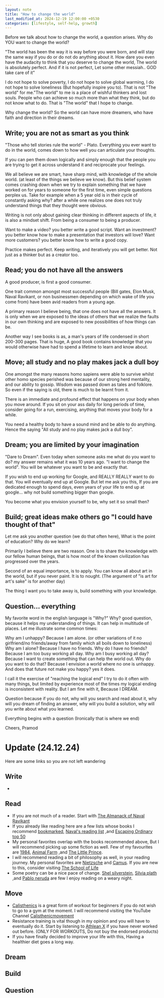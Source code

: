 ```yaml
---
layout: note
title: "How to change the world"
last_modified_at: 2024-12-19 12:00:00 +0530
categories: [lifestyle, self-help, growth]
---
```


Before we talk about how to change the world, a question arises. Why do YOU want to change the world?

"The world has been the way it is way before you were born, and will stay the same way if you do or do not do anything about it.
How dare you even have the audacity to think that you deserve to change the world, The world is absolutely perfect. And if it is not perfect, Let some other messiah.. GOD take care of it"

I do not hope to solve poverty, I do not hope to solve global warming, I do not hope to solve loneliness (But hopefully inspire you to).
That is not "The world" for me."The world" to me is a place of wishful thinkers and lost souls.
People who can achieve so much more than what they think, but do not know what to do.
That is "The world" that I hope to change.

Why change the world? So the world can have more dreamers, who have faith and direction in their dreams.

## Write; you are not as smart as you think

"Those who tell stories rule the world" - Plato. Everything you ever want to do in the world, comes down to how well you can articulate your thoughts.

If you can pen them down logically and simply enough that the people you are trying to get it across understand it and reciprocate your feelings.

We all believe we are smart, have sharp mind, with knowledge of the whole world. (at least of the things we believe we know). But this belief system comes crashing down when we try to explain something that we have worked on for years to someone for the first time, even simple questions perplex us. Take for example when a 5 year old is in their cycle of constantly asking why? after a while one realizes one does not truly understand things that they thought were obvious.

Writing is not only about gaining clear thinking in different aspects of life, it is also a mindset shift. From being a consumer to being a producer.

Want to make a video? you better write a good script. Want an investment? you better know how to make a presentation that investors will love? Want more customers? you better know how to write a good copy.

Practice makes perfect. Keep writing, and iteratively you will get better. Not just as a thinker but as a creator too.

## Read; you do not have all the answers

A good producer, is first a good consumer.

One trait common amongst most successful people (Bill gates, Elon Musk, Naval Ravikant, or non businessmen depending on which wake of life you come from) have been avid readers from a young age.

A primary reason I believe being, that one does not have all the answers. It is only when we are exposed to the ideas of others that we realize the faults in our own thinking and are exposed to new possibilities of how things can be.

Another way I see books is as, a man's years of life condensed in short 200-300 pages. That is huge, A good book contains knowledge that you would otherwise have had to spend a lifetime to learn and know about.

## Move; all study and no play makes jack a dull boy

One amongst the many reasons homo sapiens were able to survive whilst other homo species perished was because of our strong herd mentality, and our ability to gossip.
Wisdom was passed down as tales and folklore. So even if the saying is old, there is much to be learnt from it.

There is an immediate and profound effect that happens on your body when you move around. If you sit on your ass daily for long periods of time, consider
going for a run, exercising, anything that moves your body for a while.

You need a healthy body to have a sound mind and be able to do anything. Hence the saying "All study and no play makes jack a dull boy".

## Dream; you are limited by your imagination

"Dare to Dream". Even today when someone asks me what do you want to do? my answer remains what it was 10 years ago. "I want to change the world". You will be whatever you want to be and exactly that.

If you wish to end up working for Google, and REALLY REALLY want to do that. You will eventually end up at Google. But let me ask you this, If you are dedicated enough to spend days, even years of your life to end up at google... why not build something bigger than google.

You become what you envision yourself to be, why set it so small then?

## Build; great ideas make others go "I could have thought of that"

Let me ask you another question (we do that often here), What is the point of education? Why do we learn?

Primarily I believe there are two reason. One is to share the knowledge with our fellow human beings, that is how most of the known civilization has progressed over the years.

Second of an equal importance, is to apply. You can know all about art in the world, but if you never paint. It is to nought. (The argument of "is art for art's sake" is for another day)

The thing I want you to take away is, build something with your knowledge.

## Question... everything

My favorite word in the english language is "Why?" Why? good question, because it helps my understanding of things. It can help in multitude of places. Let me illustrate some common times:

Why am I unhappy? Because I am alone. (or other variations of it no girlfriend/no friends/away from family which all boils down to loneliness) Why am I alone? Because I have no friends. Why do I have no friends? Because I am too busy working all day. Why am I busy working all day? Because I want to create something that can help the world out. Why do you want to do that? Because I envision a world where no one is unhappy. And does that future not make you happy? yes it does.

I call it the exercise of "reaching the logical end" I try to do it often with many things, but limited by experience most of the times my logical ending is inconsistent with reality. But I am fine with it, Because I DREAM.

Question because if you do not, why will you search and read about it, why will you dream of finding an answer, why will you build a solution, why will you write about what you learned.

Everything begins with a question (Ironically that is where we end)

Cheers,
Pramod

# Update (24.12.24)

Here are some links so you are not left wandering 

## Write
-

## Read

- If you are not much of a reader. Start with [The Almanack of Naval Ravikant](https://www.navalmanack.com/)
- If you already like reading here are a few lists whose books I recommend [bookmarked](https://www.bookmarked.club/people), [Naval's reading list](https://www.navalmanack.com/navals-recommended-reading) ,and [Escaping Ordinary top 50](https://www.escapingordinary.net/top-50-books)
- My personal favorites overlap with the books recommended above, But I will recommend picking up some fiction as well. Few of my favourites are [1984](https://www.goodreads.com/book/show/61439040-1984), [Animal Farm](https://www.goodreads.com/book/show/170448.Animal_Farm) ,and [The Little Prince](https://www.goodreads.com/book/show/157993.The_Little_Prince).
- I will recommend reading a bit of philosophy as well, in your reading journey. My personal favorites are [Nietzsche](https://en.wikipedia.org/wiki/Friedrich_Nietzsche) and [Camus](https://en.wikipedia.org/wiki/Albert_Camus). If you are new to this, consider visiting [The School of Life](https://www.youtube.com/@theschooloflifetv)
- Some poetry can be a nice pace of change. [Shel silverstein](https://en.wikipedia.org/wiki/Shel_Silverstein), [Silvia plath](https://en.wikipedia.org/wiki/Sylvia_Plath) ,and [Pablo neruda](https://en.wikipedia.org/wiki/Pablo_Neruda) are few I enjoy reading on a weary night.

## Move

- [Calisthenics](https://en.wikipedia.org/wiki/Calisthenics) is a great form of workout for beginners if you do not wish to go to a gym at the moment. I will recommend visiting the YouTube Channel [Calisthenicmovement](https://www.youtube.com/@calimove)
- Resistance training is vital though in my opinion and you will have to eventually do it. Start by listening to [Athlean X](https://www.youtube.com/@athleanx) if you have never worked out before. (ONLY FOR WORKOUTS, Do not buy the endorsed products)
- If you have finally decided to improve your life with this, Having a healthier diet goes a long way. 

## Dream

## Build 

## Question 